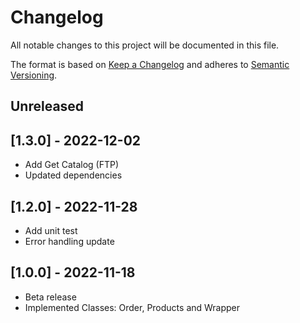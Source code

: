 # Changelog

All notable changes to this project will be documented in this file.

The format is based on [Keep a Changelog](http://keepachangelog.com/en/1.0.0/)
and adheres to [Semantic Versioning](http://semver.org/spec/v2.0.0.html).

## Unreleased

## [1.3.0] - 2022-12-02

- Add Get Catalog (FTP)
- Updated dependencies

## [1.2.0] - 2022-11-28

- Add unit test
- Error handling update

## [1.0.0] - 2022-11-18

- Beta release
- Implemented Classes: Order, Products and Wrapper
